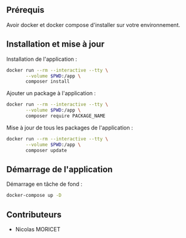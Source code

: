 ## Prérequis

Avoir docker et docker compose d'installer sur votre environnement.

## Installation et mise à jour

Installation de l'application :

```bash
docker run --rm --interactive --tty \
       --volume $PWD:/app \
       composer install
```

Ajouter un package à l'application :

```bash
docker run --rm --interactive --tty \
       --volume $PWD:/app \
       composer require PACKAGE_NAME
```

Mise à jour de tous les packages de l'application :

```bash
docker run --rm --interactive --tty \
       --volume $PWD:/app \
       composer update
```

## Démarrage de l'application

Démarrage en tâche de fond :

```bash
docker-compose up -D
```

## Contributeurs

* Nicolas MORICET